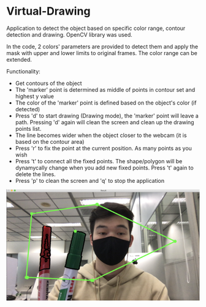 # Virtual-Drawing
Application to detect the object based on specific color range, contour detection and drawing. OpenCV library was used.

In the code, 2 colors' parameters are provided to detect them and apply the mask with upper and lower limits to original frames. The color range can be extended. 

Functionality:
  - Get contours of the object
  - The 'marker' point is determined as middle of points in contour set and highest y value
  - The color of the 'marker' point is defined based on the object's color (if detected)
  - Press 'd' to start drawing (Drawing mode), the 'marker' point will leave a path. Pressing 'd' again will clean the screen and clean up the drawing points list.
  - The line becomes wider when the object closer to the webcam (it is based on the contour area)
  - Press 'r' to fix the point at the current position. As many points as you wish
  - Press 't' to connect all the fixed points. The shape/polygon will be dynamycally change when you add new fixed points. Press 't' again to delete the lines.
  - Press 'p' to clean the screen and 'q' to stop the application

![scr1](screens/scr1.png)
